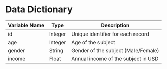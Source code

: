 # Data Dictionary

| Variable Name | Type    | Description                                   |
|---------------|---------|-----------------------------------------------|
| id            | Integer | Unique identifier for each record             |
| age           | Integer | Age of the subject                            |
| gender        | String  | Gender of the subject (Male/Female)           |
| income        | Float   | Annual income of the subject in USD           |
